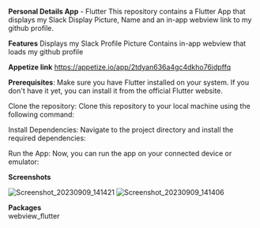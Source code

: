 **Personal Details App** - Flutter
This repository contains a Flutter App that displays my Slack Display Picture, Name and an in-app webview link to my github profile.

**Features**
Displays my Slack Profile Picture
Contains in-app webview that loads my github profile

**Appetize link**
https://appetize.io/app/2tdyan636a4gc4dkho76idpffq


**Prerequisites**: Make sure you have Flutter installed on your system. If you don't have it yet, you can install it from the official Flutter website.

Clone the repository: Clone this repository to your local machine using the following command:

Install Dependencies: Navigate to the project directory and install the required dependencies:

Run the App: Now, you can run the app on your connected device or emulator:

**Screenshots**

![Screenshot_20230909_141421](https://github.com/msamichael/Personal_Details_App/assets/69995532/a67af867-57a9-423d-8ec0-0497d8d37fd9)
![Screenshot_20230909_141406](https://github.com/msamichael/Personal_Details_App/assets/69995532/9a354909-311e-4ce2-88c0-911add064ca3)



**Packages**     
webview_flutter
